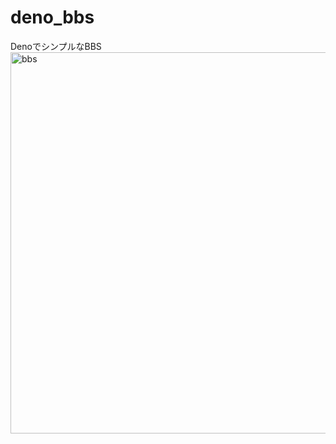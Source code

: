# deno_bbs
DenoでシンプルなBBS  
<img width="610" alt="bbs" src="https://user-images.githubusercontent.com/1715217/112904932-a4859480-9124-11eb-8f9a-24a0f1ef77f9.png">  

 

